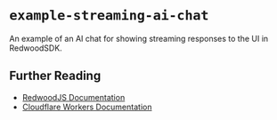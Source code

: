 # `example-streaming-ai-chat`

An example of an AI chat for showing streaming responses to the UI in RedwoodSDK.

## Further Reading

- [RedwoodJS Documentation](https://redwoodjs.com)
- [Cloudflare Workers Documentation](https://developers.cloudflare.com/workers)

